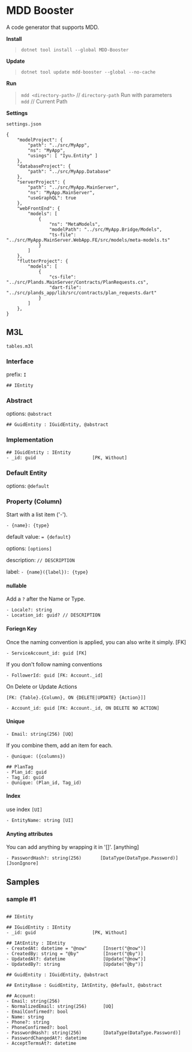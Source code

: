 # MDD Booster

A code generator that supports MDD.

**Install**

> `dotnet tool install --global MDD-Booster`

**Update**

> `dotnet tool update mdd-booster --global --no-cache`

**Run**

> `mdd <directory-path>` // `directory-path` Run with parameters
<br /> `mdd` // Current Path

**Settings**

`settings.json`

```
{
	"modelProject": {
		"path": "../src/MyApp",
		"ns": "MyApp",
		"usings": [ "Iyu.Entity" ]
	},
	"databaseProject": {
		"path": "../src/MyApp.Database"
	},
	"serverProject": {
		"path": "../src/MyApp.MainServer",
		"ns": "MyApp.MainServer",
		"useGraphQL": true
	},
	"webFrontEnd": {
		"models": [
			{
				"ns": "MetaModels",
				"modelPath": "../src/MyApp.Bridge/Models",
				"ts-file": "../src/MyApp.MainServer.WebApp.FE/src/models/meta-models.ts"
			}
		]
	},	
	"flutterProject": {
		"models": [
			{ 
				"cs-file": "../src/Plands.MainServer/Contracts/PlanRequests.cs",
				"dart-file": "../src/plands_app/lib/src/contracts/plan_requests.dart"
		 	}
		]
	},
}
```

## M3L

`tables.m3l`

### Interface

prefix: `I`

```
## IEntity
```

### Abstract

options: `@abstract`

```
## GuidEntity : IGuidEntity, @abstract
```

### Implementation

```
## IGuidEntity : IEntity
- _id: guid			            [PK, Without]
```

### Default Entity

options: `@default`

### Property (Column)

Start with a list item ('-').

`- {name}: {type}`

default value: `= {default}`

options: `[options]`

description: `// DESCRIPTION`

label: `- {name}({label}): {type}`

#### nullable

Add a `?` after the Name or Type.

```
- Locale?: string
- Location_id: guid? // DESCRIPTION
```

#### Foriegn Key

Once the naming convention is applied, you can also write it simply. [FK]

`- ServiceAccount_id: guid [FK]`

If you don't follow naming conventions

`- FollowerId: guid [FK: Account._id]`

On Delete or Update Actions

`[FK: {Table}.{Column}, ON {DELETE|UPDATE} {Action}]]`

`- Account_id: guid [FK: Account._id, ON DELETE NO ACTION]`

#### Unique

`- Email: string(256) [UQ]`

If you combine them, add an item for each.

`- @unique: ({columns})`

```
## PlanTag
- Plan_id: guid
- Tag_id: guid
- @unique: (Plan_id, Tag_id)
```

#### Index

use index `[UI]`

```
- EntityName: string [UI]
```

#### Anyting attributes

You can add anything by wrapping it in '[]'. [anything] 

`- PasswordHash?: string(256)		[DataType(DataType.Password)][JsonIgnore]`

## Samples

### sample #1

```

## IEntity

## IGuidEntity : IEntity
- _id: guid			            [PK, Without]

## IAtEntity : IEntity
- CreatedAt: datetime = "@now"		[Insert("@now")]
- CreatedBy: string = "@by"			[Insert("@by")]
- UpdatedAt?: datetime				[Update("@now")]
- UpdatedBy?: string				[Update("@by")]

## GuidEntity : IGuidEntity, @abstract

## EntityBase : GuidEntity, IAtEntity, @default, @abstract

## Account:
- Email: string(256)
- NormalizedEmail: string(256)		[UQ]
- EmailConfirmed?: bool
- Name: string
- Phone?: string
- PhoneConfirmed?: bool
- PasswordHash?: string(256)		[DataType(DataType.Password)]
- PasswordChangedAt?: datetime
- AcceptTermsAt?: datetime

```